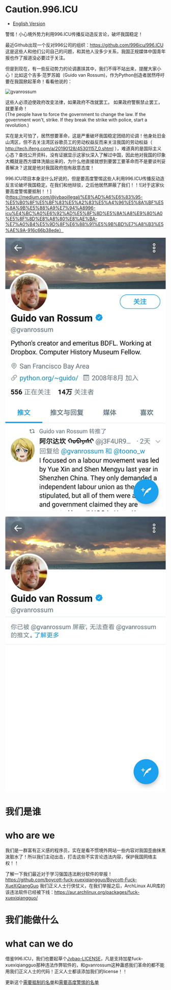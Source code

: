 # Caution.996.ICU

* [English Version](./README_EN.md)

警惕！小心境外势力利用996.ICU传播反动造反言论，破坏我国稳定！  

最近Github出现一个反对996公司的组织：https://github.com/996icu/996.ICU 这是这些人和他们公司自己的问题，和其他人没多少关系，我国正规媒体中国青年报也作了报道没必要过于关注。  

但是到现在，有一些反动势力的论调裹挟其中，我们不得不站出来，提醒大家小心！比如这个吉多·范罗苏姆（Guido van Rossum)，作为Python创造者居然呼吁要在我国掀起革命！看看他说的：  


![gvanrossum](gvanrossum.jpg)

这些人必须迫使政府改变法律，如果政府不改就罢工。 如果政府警察禁止罢工，就要革命！  
(The people have to force the government to change the law. If the government won't, strike. If they break the strike with police, start a revolution.)

实在是太可怕了，居然想要革命，这是严重破坏我国稳定团结的论调！他身处旧金山湾区，但不去关注湾区谷歌员工的劳动权益反而来关注我国的劳动权益（ http://tech.ifeng.com/a/20190128/45301157_0.shtml ），难道真的是国际主义心态？查找公开资料，没有证据显示这家伙深入了解过中国，因此他对我国的印象大概就是西方媒体洗脑出来的，为什么他直接就想到要罢工要革命而不是要谈判妥善解决？这就是他对我国政府抱有敌意态度！

996.ICU项目本身没什么好说的，但是要高度警惕这些人利用996.ICU传播反动造反言论破坏我国稳定。在我们和他辩驳，之后他居然屏蔽了我们！！![对于这家伙要高度警惕要抵制！！](https://medium.com/@jvbaoillegal/%E8%AD%A6%E6%83%95-%E5%B0%8F%E5%BF%83%E5%A2%83%E5%A4%96%E5%8A%BF%E5%8A%9B%E5%88%A9%E7%94%A8996-icu%E4%BC%A0%E6%92%AD%E5%8F%8D%E5%8A%A8%E9%80%A0%E5%8F%8D%E8%A8%80%E8%AE%BA-%E7%A0%B4%E5%9D%8F%E6%88%91%E5%9B%BD%E7%A8%B3%E5%AE%9A-916c66b38ede）

![gvanrossum](guidoretweet.png)

![gvanrossum](guidoblock.png)


# 我们是谁
# who are we

我们是一群富有正义感的程序员，实在是看不惯境外网站一些内容对我国歪曲抹黑泼脏水了！所以我们主动出击，打击这些不实言论违法内容，保护我国网络主权！！  

了解一下我们最近对于学习强国违法刷分软件的举报！ https://github.com/boycott-fuck-xuexiqiangguo/Boycott-Fuck-XueXiQiangGuo 我们正义人士行侠仗义，在我们举报之后，ArchLinux AUR库的该违法软件已经被下线：https://aur.archlinux.org/packages/fuck-xuexiqiangguo/  

# 我们能做什么
# what can we do

借鉴996.ICU，我们也要起草个[Jvbao-LICENSE](jvbao-license)，凡是支持加星fuck-xuexiqiangguo那种违法作弊软件的，和gvanrossum这种蛊惑我们革命的都不能用我们正义人士的代码！正义人士都该添加我们的license！！  

更新这个[需要抵制的名单](boycottlist.md)和[需要高度警惕的名单](cautionlist.md)  
